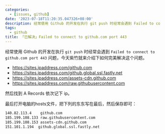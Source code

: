 ```yaml
---
categories:
  - [issues, github]
date: '2023-07-18T11:20:35.047326+08:00'
description: 经常使用 Github 的开发在执行 git push 时经常会遇到 Failed to connect to github.com port 443 问题，今天紫竹就来介绍下如何完美解决这个问...
tags:
  - github
title: 「已解决」Failed to connect to github.com port 443
---
```

<ins class="adsbygoogle" style="display:block; text-align:center;"  data-ad-layout="in-article" data-ad-format="fluid" data-ad-client="ca-pub-7962287588031867" data-ad-slot="2542544532"></ins><script> (adsbygoogle = window.adsbygoogle || []).push({});</script>

经常使用 Github 的开发在执行 `git push` 时经常会遇到 `Failed to connect to github.com port 443` 问题，今天紫竹就来介绍下如何完美解决这个问题。

- https://sites.ipaddress.com/github.com
- https://sites.ipaddress.com/github.global.ssl.fastly.net
- https://sites.ipaddress.com/assets-cdn.github.com
- https://sites.ipaddress.com/raw.githubusercontent.com

然后找到 A Records 依次记下 ip。

最后打开电脑的hosts文件，把下列的东东写在最后，然后保存即可：

```txt
140.82.113.4    github.com
185.199.108.133 raw.githubusercontent.com
185.199.108.153 assets-cdn.github.com
151.101.1.194  github.global.ssl.fastly.net
```

